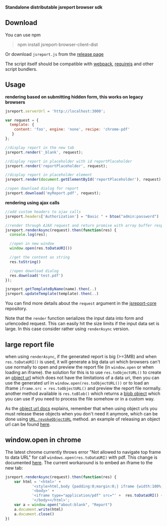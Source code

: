 **Standalone distributable jsreport browser sdk**

## Download

You can use npm
> npm install jsreport-browser-client-dist

Or download `jsreport.js` from the [release page](https://github.com/jsreport/jsreport-browser-client-dist/releases)

The script itself should be compatible with [webpack](https://webpack.js.org/), [requirejs](http://requirejs.org/) and other script bundlers.

## Usage

**rendering based on submitting hidden form, this works on legacy browsers**

```js
jsreport.serverUrl = 'http://localhost:3000';

var request = {
  template: {
    content: 'foo', engine: 'none', recipe: 'chrome-pdf'
   }
};

//display report in the new tab
jsreport.render('_blank', request);

//display report in placeholder with id reportPlaceholder
jsreport.render('reportPlaceholder', request);

//display report in placeholder element
jsreport.render(document.getElementById('reportPlaceholder'), request);

//open download dialog for report
jsreport.download('myReport.pdf', request);
```

**rendering using ajax calls**

```js
//add custom headers to ajax calls
jsreport.headers['Authorization'] = "Basic " + btoa("admin:password")

//render through AJAX request and return promise with array buffer response
jsreport.renderAsync(request).then(function(res) {
  console.log(res);

  //open in new window
  window.open(res.toDataURI())

  //get the content as string
  res.toString()

  //open download dialog
  res.download('test.pdf')
});

jsreport.getTemplateByName(name).then(..)
jsreport.updateTemplate(template).then(..)
```

You can find more details about the `request` argument in the [jsreport-core](https://github.com/jsreport/jsreport-core) repository.

Note that the `render` function serializes the input data into form and urlencoded request. This can easily hit the size limits if the input data set is large. In this case consider rather using `renderAsync` version.

## large report file

when using `renderAsync`, if the generated report is big (>=3MB) and when `res.toDataURI()` is used, it will generate a big data uri which browsers can't use normally to open and preview the report file (in `window.open` or when loading an iframe). the solution for this is to use `res.toObjectURL()` to create an [object url](https://developer.mozilla.org/es/docs/Web/API/URL/createObjectURL) which does not have the limitations of a data uri, then you can use the generated url in `window.open(res.toObjectURL())` or to load an iframe `iframe.src = res.toObjectURL()` and preview the report file normally. another method available is `res.toBlob()` which returns a [blob object](https://developer.mozilla.org/es/docs/Web/API/Blob) which you can use if you need to process the file somehow or in a custom way.

As the [object url docs](https://developer.mozilla.org/es/docs/Web/API/URL/createObjectURL) explains, remember that when using object urls you must release these objects when you don't need it anymore, which can be done using [`URL.revokeObjectURL`](https://developer.mozilla.org/es/docs/Web/API/URL/revokeObjectURL) method. an example of releasing an object url can be found [here](https://developer.mozilla.org/en-US/docs/Web/API/File/Using_files_from_web_applications#Example_Using_object_URLs_to_display_images).

## window.open in chrome

The latest chrome currently throws error "Not allowed to navigate top frame to data URL" for call `windows.open(res.toDataURI)` with pdf. This change is documented [here](https://stackoverflow.com/a/45495974/1660996). The current workaround is to embed an iframe to the new tab:
```js
jsreport.renderAsync(request).then(function(res) {                        
    var html = '<html>' +
            '<style>html,body {padding:0;margin:0;} iframe {width:100%;height:100%;border:0}</style>' +
            '<body>' +                                
            '<iframe type="application/pdf" src="' +  res.toDataURI() + '"></iframe>' +
            '</body></html>';
    var a = window.open("about:blank", "Report")
    a.document.write(html)
    a.document.close()
})
```
